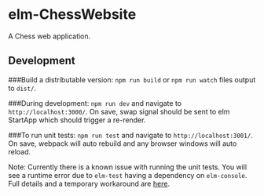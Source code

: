 # elm-ChessWebsite
A Chess web application.

## Development
###Build a distributable version:
`npm run build` or `npm run watch` files output to `dist/`.

###During development:
`npm run dev` and navigate to `http://localhost:3000/`.
On save, swap signal should be sent to elm StartApp which should trigger a re-render.

###To run unit tests:
`npm run test` and navigate to `http://localhost:3001/`.
On save, webpack will auto rebuild and any browser windows will auto reload.

Note: Currently there is a known issue with running the unit tests. 
You will see a runtime error due to `elm-test` having a dependency on `elm-console`. 
Full details and a temporary workaround are [here](https://github.com/deadfoxygrandpa/elm-test/issues/32#issuecomment-192095674).
